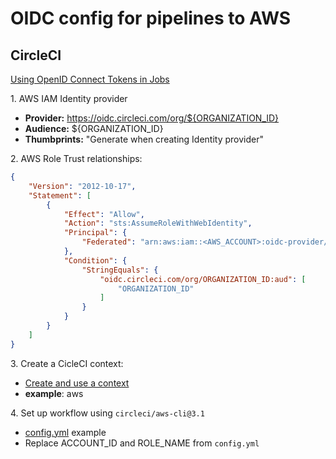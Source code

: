 # OIDC config for pipelines to AWS

## CircleCI

[Using OpenID Connect Tokens in Jobs](https://circleci.com/docs/openid-connect-tokens/)

1\. AWS IAM Identity provider

- **Provider:** https://oidc.circleci.com/org/${ORGANIZATION_ID}
- **Audience:** ${ORGANIZATION_ID}
- **Thumbprints:** "Generate when creating Identity provider"

2\. AWS Role Trust relationships:

```json
{
    "Version": "2012-10-17",
    "Statement": [
        {
            "Effect": "Allow",
            "Action": "sts:AssumeRoleWithWebIdentity",
            "Principal": {
                "Federated": "arn:aws:iam::<AWS_ACCOUNT>:oidc-provider/oidc.circleci.com/org/ORGANIZATION_ID"
            },
            "Condition": {
                "StringEquals": {
                    "oidc.circleci.com/org/ORGANIZATION_ID:aud": [
                        "ORGANIZATION_ID"
                    ]
                }
            }
        }
    ]
}
```

3\. Create a CicleCI context:

- [Create and use a context](https://circleci.com/docs/contexts/#create-and-use-a-context)
- **example**: aws

4\. Set up workflow using `circleci/aws-cli@3.1`

- [config.yml](./.circleci/config.yml) example
- Replace ACCOUNT_ID and ROLE_NAME from `config.yml`
